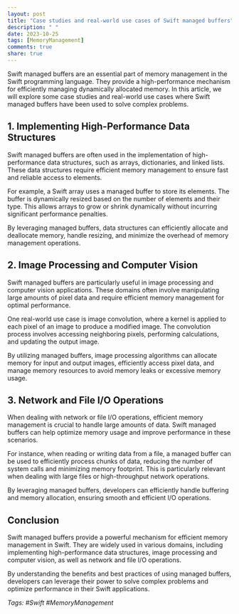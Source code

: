 ```yaml
---
layout: post
title: "Case studies and real-world use cases of Swift managed buffers"
description: " "
date: 2023-10-25
tags: [MemoryManagement]
comments: true
share: true
---
```


Swift managed buffers are an essential part of memory management in the Swift programming language. They provide a high-performance mechanism for efficiently managing dynamically allocated memory. In this article, we will explore some case studies and real-world use cases where Swift managed buffers have been used to solve complex problems.

## 1. Implementing High-Performance Data Structures

Swift managed buffers are often used in the implementation of high-performance data structures, such as arrays, dictionaries, and linked lists. These data structures require efficient memory management to ensure fast and reliable access to elements.

For example, a Swift array uses a managed buffer to store its elements. The buffer is dynamically resized based on the number of elements and their type. This allows arrays to grow or shrink dynamically without incurring significant performance penalties.

By leveraging managed buffers, data structures can efficiently allocate and deallocate memory, handle resizing, and minimize the overhead of memory management operations.

## 2. Image Processing and Computer Vision

Swift managed buffers are particularly useful in image processing and computer vision applications. These domains often involve manipulating large amounts of pixel data and require efficient memory management for optimal performance.

One real-world use case is image convolution, where a kernel is applied to each pixel of an image to produce a modified image. The convolution process involves accessing neighboring pixels, performing calculations, and updating the output image.

By utilizing managed buffers, image processing algorithms can allocate memory for input and output images, efficiently access pixel data, and manage memory resources to avoid memory leaks or excessive memory usage.

## 3. Network and File I/O Operations

When dealing with network or file I/O operations, efficient memory management is crucial to handle large amounts of data. Swift managed buffers can help optimize memory usage and improve performance in these scenarios.

For instance, when reading or writing data from a file, a managed buffer can be used to efficiently process chunks of data, reducing the number of system calls and minimizing memory footprint. This is particularly relevant when dealing with large files or high-throughput network operations.

By leveraging managed buffers, developers can efficiently handle buffering and memory allocation, ensuring smooth and efficient I/O operations.

## Conclusion

Swift managed buffers provide a powerful mechanism for efficient memory management in Swift. They are widely used in various domains, including implementing high-performance data structures, image processing and computer vision, as well as network and file I/O operations.

By understanding the benefits and best practices of using managed buffers, developers can leverage their power to solve complex problems and optimize performance in their Swift applications.

*Tags: #Swift #MemoryManagement*